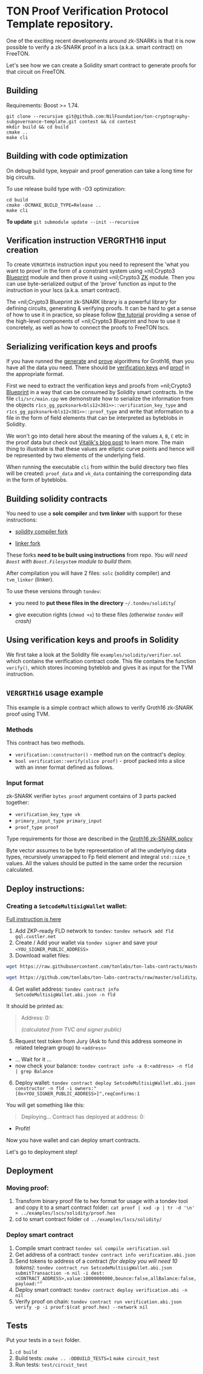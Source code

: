 # TON Proof Verification Protocol Template repository.

One of the exciting recent developments around zk-SNARKs is that it is now possible to verify a zk-SNARK proof in a
lscs (a.k.a. smart contract) on FreeTON. 

Let's see how we can create a Solidity smart contract to generate proofs for that circuit on FreeTON.

## Building

Requirements: Boost >= 1.74.

```shell
git clone --recursive git@github.com:NilFoundation/ton-cryptography-subgovernance-template.git contest && cd contest
mkdir build && cd build
cmake ..
make cli
```

## Building with code optimization

On debug build type, keypair and proof generation can take a long time for big circuits.

To use release build type with -O3 optimization:

```shell
cd build
cmake -DCMAKE_BUILD_TYPE=Release ..
make cli
```  

**To update** ```git submodule update --init --recursive```


## Verification instruction VERGRTH16 input creation

To create `VERGRTH16` instruction input you need to represent the 'what you want to prove' in the form of a constraint
system using =nil;Crypto3 [Blueprint](https://github.com/NilFoundation/crypto3-blueprint) module and then prove it using
=nil;Crypto3
[ZK](https://github.com/NilFoundation/crypto3-zk) module. Then you can use byte-serialized output of the 'prove'
function as input to the instruction in your lscs (a.k.a. smart contract).

The =nil;Crypto3 Blueprint zk-SNARK library is a powerful library for defining circuits, generating & verifying proofs.
It can be hard to get a sense of how to use it in practice, so please
follow [the tutorial](https://github.com/NilFoundation/crypto3-blueprint) providing a sense of the high-level components
of =nil;Crypto3 Blueprint and how to use it concretely, as well as how to connect the proofs to FreeTON lscs.

## Serializing verification keys and proofs

If you have runned
the [generate](https://github.com/NilFoundation/crypto3-zk/blob/master/include/nil/crypto3/zk/snark/algorithms/generate.hpp)
and [prove](https://github.com/NilFoundation/crypto3-zk/blob/master/include/nil/crypto3/zk/snark/algorithms/prove.hpp)
algorithms for Groth16, than you have all the data you need. There should
be [verification keys](https://github.com/NilFoundation/crypto3-zk/blob/master/include/nil/crypto3/zk/snark/schemes/ppzksnark/r1cs_gg_ppzksnark/verification_key.hpp)
and [proof](https://github.com/NilFoundation/crypto3-zk/blob/master/include/nil/crypto3/zk/snark/schemes/ppzksnark/r1cs_gg_ppzksnark/proof.hpp)
in the appropriate format.

First we need to extract the verification keys and proofs from
=nil;Crypto3 [Blueprint](https://github.com/NilFoundation/crypto3-blueprint) in a way that can be consumed by Solidity
smart contracts. In the file `cli/src/main.cpp` we demonstrate how to serialize the information from the
objects `r1cs_gg_ppzksnark<bls12<381>>::verification_key_type` and `r1cs_gg_ppzksnark<bls12<381>>::proof_type` and write
that information to a file in the form of field elements that can be interpreted as byteblobs in Solidity.

We won't go into detail here about the meaning of the values `A`, `B`, `C` etc in the proof data but check
out [Vitalik's blog post](https://medium.com/@VitalikButerin/zk-snarks-under-the-hood-b33151a013f6) to learn more. The
main thing to illustrate is that these values are elliptic curve points and hence will be represented by two elements of
the underlying field.

When running the executable `cli` from within the build directory two files will be created: `proof_data` and `vk_data`
containing the corresponding data in the form of byteblobs.


## Building  solidity contracts

You need to use a **solc compiler** and **tvm linker** with support for these instructions:

- [solidity compiler fork](https://github.com/nilfoundation/tvm-solidity)

- [linker fork](https://github.com/NilFoundation/tvm-linker)

These forks **need to be built using instructions** from repo.
*You will need `Boost` with `Boost.Filesystem` module to build them.* 

After compilation you will have 2 files: `solc` (solidity compiler) and `tvm_linker` (linker). 

To use these versions through `tondev`: 

- you need to **put these files in the directory** `~/.tondev/solidity`/ 

-  give execution rights (`chmod +x`) to these files *(otherwise `tondev` will crash)*


## Using verification keys and proofs in Solidity

We first take a look at the Solidity file `examples/solidity/verifier.sol` which contains the verification contract
code. This file contains the function `verify()`, which stores incoming byteblob and gives it as input for the TVM
instruction.

## `VERGRTH16` usage example

This example is a simple contract which allows to verify Groth16 zk-SNARK proof using TVM.

### Methods

This contract has two methods.

* `verification::constructor()` - method run on the contract's deploy.
* `bool verification::verify(slice proof)` - proof packed into a slice with an inner format defined as follows.

### Input format

zk-SNARK verifier `bytes proof` argument contains of 3 parts packed together:

* `verification_key_type vk`
* `primary_input_type primary_input`
* `proof_type proof`

Type requirements for those are described in
the [Groth16 zk-SNARK policy](https://github.com/NilFoundation/crypto3-zk/blob/master/include/nil/crypto3/zk/snark/schemes/ppzksnark/r1cs_gg_ppzksnark.hpp)

Byte vector assumes to be byte representation of all the underlying data types, recursively unwrapped to Fp field
element and integral `std::size_t` values. All the values should be putted in the same order the recursion calculated.


## Deploy instructions:

### Creating a `SetcodeMultisigWallet` wallet:

[Full instruction is here](https://github.com/tonlabs/ton-labs-contracts/tree/master/solidity/safemultisig#install-through-tondev)

1. Add ZKP-ready FLD network to `tondev`:
`tondev network add fld gql.custler.net`
2. Create / Add your wallet via `tondev signer` and save your `<YOU_SIGNER_PUBLIC_ADDRESS>`
3. Download wallet files:
```bash 
wget https://raw.githubusercontent.com/tonlabs/ton-labs-contracts/master/solidity/setcodemultisig/SetcodeMultisigWallet.abi.json

wget https://github.com/tonlabs/ton-labs-contracts/raw/master/solidity/setcodemultisig/SetcodeMultisigWallet.tvc
```
4. Get wallet address:
    `tondev contract info SetcodeMultisigWallet.abi.json -n fld `

  It should be printed as:
  > Address:   0:<address> (calculated from TVC and signer public)

5. Request test token from Jury (Ask to fund this address someone in related telegram group) to `<address>`
  - ... Wait for it ...
  -  now check your balance: `tondev contract info -a 0:<address> -n fld | grep Balance`
6. Deploy wallet:
    `tondev contract deploy SetcodeMultisigWallet.abi.json constructor -n fld -i owners:"[0x<YOU_SIGNER_PUBLIC_ADDRESS>]",reqConfirms:1`

You will get something like this:
>Deploying...
>Contract has deployed at address: 0:<address>

- Profit!

Now you have wallet and can deploy smart contracts. 

Let's go to deployment step!

## Deployment

### Moving proof:
1. Transform binary proof file to hex format for usage with a tondev tool and copy it to a smart contract folder:
`cat proof | xxd -p | tr -d '\n' > ../examples/lscs/solidity/proof.hex`
2. cd to smart contract folder
`cd ../examples/lscs/solidity/`

### Deploy smart contract

1. Compile smart contract
`tondev sol compile verification.sol `
2. Get address of a contract:
`tondev contract info verification.abi.json`
3. Send tokens to address of a contract *(for deploy you will need 10 tokens)*:
`tondev contract run SetcodeMultisigWallet.abi.json submitTransaction -n nil -i dest:<CONTRACT_ADDRESS>,value:10000000000,bounce:false,allBalance:false,payload:""`
4. Deploy smart contract:
`tondev contract deploy verification.abi -n nil`
5. Verify proof on chain:
`tondev contract run verification.abi.json verify -p -i proof:$(cat proof.hex) --network nil`


## Tests
Put your tests in a `test` folder.
1. `cd build`
2. Build tests:
`cmake .. -DDBUILD_TESTS=1`
`make circuit_test`
3. Run tests: `test/circuit_test`
